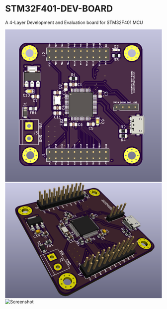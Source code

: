 # STM32F401-DEV-BOARD
A 4-Layer Development and Evaluation board for STM32F401 MCU

![Screenshot](board.PNG)
![Screenshot](board2.PNG)
![Screenshot](shcematic.png)
